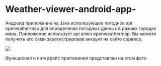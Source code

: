 # Weather-viewer-android-app-
Андроид приложение на Java использующее погодное api openwathermap для определения погодных данных в разных городах мира.
Приложение использует api ключ openweathermap. Вы можете получить его сами зарегистрировав аккаунт на сайте сервиса.

![](AppScreenshot/screenshotApp)

Функционал и интерфейс приложения представлен на этом фото.
